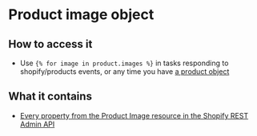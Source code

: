 # Product image object

## How to access it

* Use `{% for image in product.images %}` in tasks responding to shopify/products events, or any time you have [a product object](product-object.md)

## What it contains

* [Every property from the Product Image resource in the Shopify REST Admin API](https://shopify.dev/docs/admin-api/rest/reference/products/product-image)

